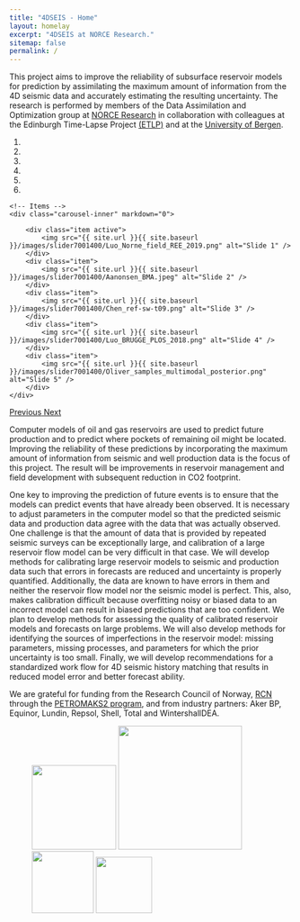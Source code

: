 ```yaml
---
title: "4DSEIS - Home"
layout: homelay
excerpt: "4DSEIS at NORCE Research."
sitemap: false
permalink: /
---
```


This project aims to improve the reliability of subsurface reservoir models for prediction  by assimilating the maximum amount of information from the 4D seismic data and accurately estimating the resulting uncertainty. The research is performed by members of the Data Assimilation and Optimization group at [NORCE Research](https://www.norceresearch.no/en/) in collaboration with colleagues at the Edinburgh Time-Lapse Project [(ETLP)](https://etlp.hw.ac.uk/) and at the [University of Bergen](https://www.uib.no/en).


<div markdown="0" id="carousel" class="carousel slide" data-ride="carousel" data-interval="5000" data-pause="hover" >
    <!-- Menu -->
    <ol class="carousel-indicators">
        <li data-target="#carousel" data-slide-to="0" class="active"></li>
        <li data-target="#carousel" data-slide-to="1"></li>
        <li data-target="#carousel" data-slide-to="2"></li>
        <li data-target="#carousel" data-slide-to="3"></li>
        <li data-target="#carousel" data-slide-to="4"></li>
        <li data-target="#carousel" data-slide-to="5"></li>
    </ol>

    <!-- Items -->
    <div class="carousel-inner" markdown="0">

        <div class="item active">
            <img src="{{ site.url }}{{ site.baseurl }}/images/slider7001400/Luo_Norne_field_REE_2019.png" alt="Slide 1" />
        </div>
        <div class="item">
            <img src="{{ site.url }}{{ site.baseurl }}/images/slider7001400/Aanonsen_BMA.jpeg" alt="Slide 2" />
        </div>
        <div class="item">
            <img src="{{ site.url }}{{ site.baseurl }}/images/slider7001400/Chen_ref-sw-t09.png" alt="Slide 3" />
        </div>
        <div class="item">
            <img src="{{ site.url }}{{ site.baseurl }}/images/slider7001400/Luo_BRUGGE_PLOS_2018.png" alt="Slide 4" />
        </div>
        <div class="item">
            <img src="{{ site.url }}{{ site.baseurl }}/images/slider7001400/Oliver_samples_multimodal_posterior.png" alt="Slide 5" />
        </div>
    </div>
  <a class="left carousel-control" href="#carousel" role="button" data-slide="prev">
    <span class="glyphicon glyphicon-chevron-left" aria-hidden="true"></span>
    <span class="sr-only">Previous</span>
  </a>
  <a class="right carousel-control" href="#carousel" role="button" data-slide="next">
    <span class="glyphicon glyphicon-chevron-right" aria-hidden="true"></span>
    <span class="sr-only">Next</span>
  </a>
</div>




Computer models of oil and gas reservoirs are used to predict future production and to predict where pockets of remaining oil might be located. Improving the  reliability of these predictions by incorporating the maximum amount of information from seismic and well production data is the focus of this project. The result will be improvements in reservoir management and field development with subsequent reduction in CO2 footprint. 

One key to improving the prediction of future events is to ensure that the models can predict events that have already been observed. It is necessary to adjust parameters in the computer model so that the predicted seismic data and production data agree with the data that was actually observed. One challenge is that the amount of data that is provided by repeated seismic surveys can be exceptionally large, and calibration of a large reservoir flow model can be very difficult in that case. We will  develop methods for calibrating large reservoir models to seismic and production data such that errors in forecasts are reduced and uncertainty is properly quantified.
Additionally, the data are known to have errors in them and neither the reservoir flow model nor the seismic model is perfect. This, also, makes calibration difficult because overfitting noisy or biased data to an incorrect model can result in biased predictions that are too confident. We plan to 
develop  methods for assessing the quality of calibrated reservoir models and forecasts on large problems. We will also  develop  methods for identifying the sources of imperfections in the reservoir model: missing parameters, missing processes, and parameters for which the prior uncertainty is too small. 
Finally, we will develop recommendations for a standardized  work flow for 4D seismic history matching that results in  reduced model error and better forecast ability.


We are grateful for funding from the Research Council of Norway, [RCN](https://www.forskningsradet.no/en/) through the [PETROMAKS2 program](https://www.forskningsradet.no/om-forskningsradet/programmer/petromaks2/), and from industry partners: Aker BP, Equinor, Lundin, Repsol, Shell, Total and WintershallDEA.

<figure class="fourth">
  <img src="{{ site.url }}{{ site.baseurl }}/images/logopic/Logo_NORCE.png" style="width: 150px">
  <img src="{{ site.url }}{{ site.baseurl }}/images/logopic/Logo_NFR.png" style="width: 220px">
  <img src="{{ site.url }}{{ site.baseurl }}/images/logopic/Logo_HWU.png" style="width: 110px">
  <img src="{{ site.url }}{{ site.baseurl }}/images/logopic/Logi_UIB.png" style="width: 100px">
</figure>
